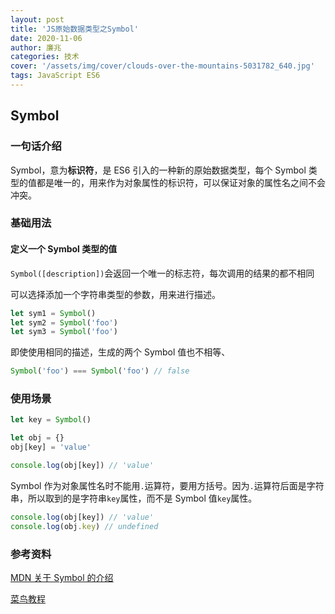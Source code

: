 ```yaml
---
layout: post
title: 'JS原始数据类型之Symbol'
date: 2020-11-06
author: 廉兆
categories: 技术
cover: '/assets/img/cover/clouds-over-the-mountains-5031782_640.jpg'
tags: JavaScript ES6
---
```


## Symbol

### 一句话介绍

Symbol，意为**标识符**，是 ES6 引入的一种新的原始数据类型，每个 Symbol 类型的值都是唯一的，用来作为对象属性的标识符，可以保证对象的属性名之间不会冲突。

### 基础用法

#### 定义一个 Symbol 类型的值

`Symbol([description])`会返回一个唯一的标志符，每次调用的结果的都不相同

可以选择添加一个字符串类型的参数，用来进行描述。

```javascript
let sym1 = Symbol()
let sym2 = Symbol('foo')
let sym3 = Symbol('foo')
```

即使使用相同的描述，生成的两个 Symbol 值也不相等、

```javascript
Symbol('foo') === Symbol('foo') // false
```

### 使用场景

```javascript
let key = Symbol()

let obj = {}
obj[key] = 'value'

console.log(obj[key]) // 'value'
```

Symbol 作为对象属性名时不能用`.`运算符，要用方括号。因为`.`运算符后面是字符串，所以取到的是字符串`key`属性，而不是 Symbol 值`key`属性。

```js
console.log(obj[key]) // 'value'
console.log(obj.key) // undefined
```

### 参考资料

[MDN 关于 Symbol 的介绍](https://developer.mozilla.org/zh-CN/docs/Web/JavaScript/Reference/Global_Objects/Symbol)

[菜鸟教程](https://www.runoob.com/w3cnote/es6-symbol.html)
